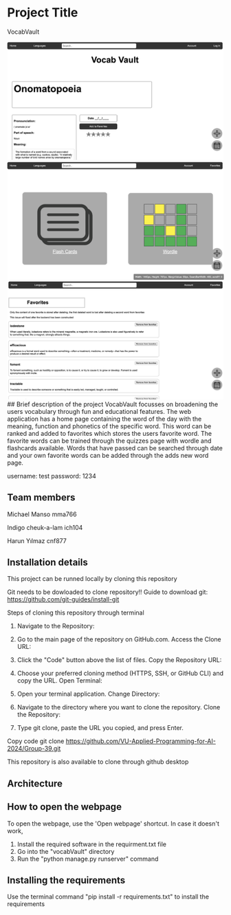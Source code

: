 # Project Title 
VocabVault

<img src="/frontend/images/Screenshot%202024-06-15%20at%2023.47.18.png" alt="Homepage" width="600"/>
<img src="/frontend/images/Screenshot%202024-06-15%20at%2023.47.35.png" alt="Quizzes page" width="600"/>
<img src="/frontend/images/Screenshot%202024-06-15%20at%2023.48.05.png" alt="Favorites page" width="600"/>
## Brief description of the project
VocabVault focusses on broadening the users vocabulary through fun and educational features. The web application has a home page containing the word of the day with the meaning, function and phonetics of the specific word. This word can be ranked and added to favorites which stores the users favorite word. The favorite words can be trained through the quizzes page with wordle and flashcards available. Words that have passed can be searched through date and your own favorite words can be added through the adds new word page.

username: test
password: 1234
## Team members
Michael Manso mma766

Indigo cheuk-a-lam ich104

Harun Yılmaz cnf877

## Installation details
This project can be runned locally by cloning this repository

Git needs to be dowloaded to clone repository!!
Guide to download git:
https://github.com/git-guides/install-git

Steps of cloning this repository through terminal
1. Navigate to the Repository:

2. Go to the main page of the repository on GitHub.com. 
Access the Clone URL:

3. Click the "Code" button above the list of files.
Copy the Repository URL:

4. Choose your preferred cloning method (HTTPS, SSH, or GitHub CLI) and copy the URL.
Open Terminal:

5. Open your terminal application.
Change Directory:

6. Navigate to the directory where you want to clone the repository.
Clone the Repository:

7. Type git clone, paste the URL you copied, and press Enter.

Copy code
git clone https://github.com/VU-Applied-Programming-for-AI-2024/Group-39.git

This repository is also available to clone through github desktop

## Architecture


## How to open the webpage
To open the webpage, use the 'Open webpage' shortcut. In case it doesn't work,

1. Install the required software in the requirment.txt file
2. Go into the "vocabVault" directory
3. Run the "python manage.py runserver" command

## Installing the requirements
Use the terminal command "pip install -r requirements.txt" to install the requirements 
